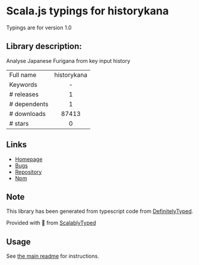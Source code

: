 
# Scala.js typings for historykana

Typings are for version 1.0

## Library description:
Analyse Japanese Furigana from key input history

|                    |                 |
| ------------------ | :-------------: |
| Full name          | historykana |
| Keywords           | - |
| # releases         | 1 |
| # dependents       | 1 |
| # downloads        | 87413 |
| # stars            | 0 |

## Links
- [Homepage](https://github.com/inuscript/historykana#readme)
- [Bugs](https://github.com/inuscript/historykana/issues)
- [Repository](https://github.com/inuscript/historykana)
- [Npm](https://www.npmjs.com/package/historykana)
    


## Note
This library has been generated from typescript code from [DefinitelyTyped](https://definitelytyped.org).

Provided with :purple_heart: from [ScalablyTyped](https://github.com/oyvindberg/ScalablyTyped)

## Usage
See [the main readme](../../readme.md) for instructions.


